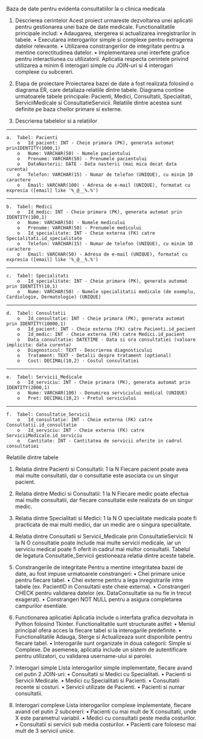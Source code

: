 Baza de date pentru evidenta consultatiilor la o clinica medicala
1.	Descrierea cerintelor
	Acest proiect urmareste dezvoltarea unei aplicatii pentru gestionarea unei baze de date medicale. Functionalitatile principale includ:
		•	Adaugarea, stergerea si actualizarea inregistrarilor in tabele.
		•	Executarea interogarilor simple si complexe pentru extragerea datelor relevante.
		•	Utilizarea constrangerilor de integritate pentru a mentine corectitudinea datelor.
		•	Implementarea unei interfete grafice pentru interactiunea cu utilizatorii. Aplicatia respecta cerintele privind utilizarea a minim 6 interogari simple cu JOIN-uri si 4 interogari complexe cu subcereri.
2.	Etapa de proiectare
	Proiectarea bazei de date a fost realizata folosind o diagrama ER, care detaliaza relatiile dintre tabele. Diagrama contine urmatoarele tabele principale: Pacienti, Medici, Consultatii, Specialitati, ServiciiMedicale si ConsultatieServicii. Relatiile dintre acestea sunt definite pe baza cheilor primare si externe.
 
3.	Descrierea tabelelor si a relatiilor
________________________________________
	a.	Tabel: Pacienti
		o	Id_pacient: INT - Cheie primara (PK), generata automat prinIDENTITY(1000,1)
		o	Nume: VARCHAR(50) - Numele pacientului
		o	Prenume: VARCHAR(50) - Prenumele pacientului
		o	DataNasterii: DATE - Data nasterii (mai mica decat data curenta)
		o	Telefon: VARCHAR(15) - Numar de telefon (UNIQUE), cu minim 10 caractere
		o	Email: VARCHAR(100) - Adresa de e-mail (UNIQUE), formatat cu expresia ([email] like '%_@__%.%') 
________________________________________
	b.	Tabel: Medici
		o	Id_medic: INT - Cheie primara (PK), generata automat prin IDENTITY(100,1)
		o	Nume: VARCHAR(50) - Numele medicului
		o	Prenume: VARCHAR(50) - Prenumele medicului
		o	Id_specialitate: INT - Cheie externa (FK) catre Specialitati.id_specialitate
		o	Telefon: VARCHAR(15) - Numar de telefon (UNIQUE), cu minim 10 caractere
		o	Email: VARCHAR(50) - Adresa de e-mail (UNIQUE), formatat cu expresia ([email] like '%_@__%.%')
________________________________________
	c.	Tabel: Specialitati
		o	Id_specialitate: INT - Cheie primara (PK), generata automat prin IDENTITY(10,1)
		o	Nume: VARCHAR(50) - Numele specialitatii medicale (de exemplu, Cardiologie, Dermatologie) (UNIQUE)
________________________________________
	d.	Tabel: Consultatii
		o	Id_consultatie: INT - Cheie primara (PK), generata automat prin IDENTITY(10000,1)
		o	Id_pacient: INT - Cheie externa (FK) catre Pacienti.id_pacient
		o	Id_medic: INT - Cheie externa (FK) catre Medici.id_pacient
		o	Data_consultatie: DATETIME - Data si ora consultatiei (valoare implicita: data curenta)
		o	Diagnosticul: TEXT - Descrierea diagnosticului
		o	Tratament: TEXT - Detalii despre tratament (optional)
		o	Cost: DECIMAL(10,2) - Costul consultatiei
________________________________________
	e.	Tabel: Servicii_Medicale
		o	Id_serviciu: INT - Cheie primara (PK), generata automat prin IDENTITY(2000,1)
		o	Nume: VARCHAR(100) - Denumirea serviciului medical (UNIQUE)
		o	Pret: DECIMAL(10,2) - Pretul serviciului
________________________________________
	f.	Tabel: Consultatie_Servicii
		o	Id_consultatie: INT - Cheie externa (FK) catre Consultatii.id_consultatie
		o	Id_serviciu: INT - Cheie externa (FK) catre ServiciiMedicale.id_serviciu
		o	Cantitate: INT - Cantitatea de servicii oferite in cadrul consultatiei
Relatiile dintre tabele
1.	Relatia dintre Pacienti si Consultatii: 1 la N
	Fiecare pacient poate avea mai multe consultatii, dar o consultatie este asociata cu un singur pacient.
2.	Relatia dintre Medici si Consultatii: 1 la N
	Fiecare medic poate efectua mai multe consultatii, dar fiecare consultatie este realizata de un singur medic.
3.	Relatia dintre Specialitati si Medici: 1 la N
	O specialitate medicala poate fi practicata de mai multi medici, dar un medic are o singura specialitate.
4.	Relatia dintre Consultatii si Servicii_Medicale prin ConsultatieServicii: N la N
	O consultatie poate include mai multe servicii medicale, iar un serviciu medical poate fi oferit in cadrul mai multor consultatii. Tabelul de legatura Consultatie_Servicii gestioneaza relatia dintre aceste tabele.
4.	Constrangerile de integritate
	Pentru a mentine integritatea bazei de date, au fost impuse urmatoarele constrangeri:
		•	Chei primare unice pentru fiecare tabel.
		•	Chei externe pentru a lega inregistrarile intre tabele (ex. PacientID in Consultatii este cheie externa).
		•	Constrangeri CHECK pentru validarea datelor (ex. DataConsultatie sa nu fie in trecut exagerat).
		•	Constrangeri NOT NULL pentru a asigura completarea campurilor esentiale.

5.	Functionarea aplicatiei
		Aplicatia include o interfata grafica dezvoltata in Python folosind Tkinter. Functionalitatile sunt structurate astfel:
			•	Meniul principal ofera acces la fiecare tabel si la interogarile predefinite.
			•	Functionalitatile Adauga, Sterge si Actualizeaza sunt disponibile pentru fiecare tabel.
			•	Interogarile sunt organizate in doua categorii: Simple si Complexe. De asemenea, aplicatia include un sistem de autentificare pentru utilizatori, cu validarea username-ului si parolei.

6.	Interogari simple
		Lista interogarilor simple implementate, fiecare avand cel putin 2 JOIN-uri:
			•	Consultatii si Medici cu Specialitati.
			•	Pacienti si Servicii Medicale.
			•	Medici cu Specialitati si Pacienti.
			•	Consultatii recente si costuri.
			•	Servicii utilizate de Pacienti.
			•	Pacienti si numar consultatii.

7.	Interogari complexe
		Lista interogarilor complexe implementate, fiecare avand cel putin 2 subcereri:
			•	Pacienti cu mai mult de X consultatii, unde X este parametrul variabil.
			•	Medici cu consultatii peste media costurilor.
			•	Consultatii si servicii sub media costurilor.
			•	Pacienti care folosesc mai mult de 3 servicii unice.


